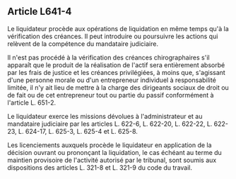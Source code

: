 Article L641-4
----
Le liquidateur procède aux opérations de liquidation en même temps qu'à la
vérification des créances. Il peut introduire ou poursuivre les actions qui
relèvent de la compétence du mandataire judiciaire.

Il n'est pas procédé à la vérification des créances chirographaires s'il
apparaît que le produit de la réalisation de l'actif sera entièrement absorbé
par les frais de justice et les créances privilégiées, à moins que, s'agissant
d'une personne morale ou d'un entrepreneur individuel à responsabilité limitée,
il n'y ait lieu de mettre à la charge des dirigeants sociaux de droit ou de fait
ou de cet entrepreneur tout ou partie du passif conformément à l'article L.
651-2.

Le liquidateur exerce les missions dévolues à l'administrateur et au mandataire
judiciaire par les articles L. 622-6, L. 622-20, L. 622-22, L. 622-23, L.
624-17, L. 625-3, L. 625-4 et L. 625-8.

Les licenciements auxquels procède le liquidateur en application de la décision
ouvrant ou prononçant la liquidation, le cas échéant au terme du maintien
provisoire de l'activité autorisé par le tribunal, sont soumis aux dispositions
des articles L. 321-8 et L. 321-9 du code du travail.
